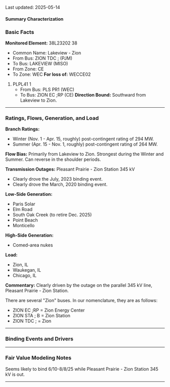 Last updated: 2025-05-14
#### Summary Characterization
### Basic Facts
**Monitored Element:** 38L23202 38
- Common Name: Lakeview - Zion
- From Bus: ZION TDC ; (PJM)
- To Bus: LAKEVIEW (MISO)
- From Zone: CE
- To Zone: WEC
**For loss of:** WECCE02
1. PLPL41 1
    - From Bus: PLS PR1 (WEC)
    - To Bus: ZION EC ;RP (CE)
**Direction Bound:** Southward from Lakeview to Zion.

---
### Ratings, Flows, Generation, and Load
**Branch Ratings:**
- Winter (Nov. 1 - Apr. 15, roughly) post-contingent rating of 294 MW.
- Summer (Apr. 15 - Nov. 1, roughly) post-contingent rating of 264 MW.

**Flow Bias:**
Primarily from Lakeview to Zion. Strongest during the Winter and Summer. Can reverse in the shoulder periods.

**Transmission Outages:**
Pleasant Prairie - Zion Station 345 kV
- Clearly drove the July, 2023 binding event.
- Clearly drove the March, 2020 binding event.

**Low-Side Generation:**
- Paris Solar
- Elm Road
- South Oak Creek (to retire Dec. 2025)
- Point Beach
- Monticello

**High-Side Generation:**
- Comed-area nukes

**Load:**
- Zion, IL
- Waukegan, IL
- Chicago, IL

**Commentary:**
Clearly driven by the outage on the parallel 345 kV line, Pleasant Prairie - Zion Station.

There are several "Zion" buses. In our nomenclature, they are as follows:
- ZION EC ;RP = Zion Energy Center
- ZION STA ; B = Zion Station
- ZION TDC ; = Zion
---
### Binding Events and Drivers
---
### Fair Value Modeling Notes
Seems likely to bind 6/10-8/8/25 while Pleasant Prairie - Zion Station 345 kV is out.

---
